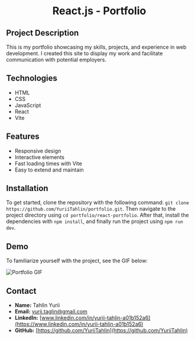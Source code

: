 <h1 align="center">React.js - Portfolio</h1>

## Project Description

This is my portfolio showcasing my skills, projects, and experience in web development. I created this site to display my work and facilitate communication with potential employers.

## Technologies

- HTML
- CSS
- JavaScript
- React
- Vite

## Features

- Responsive design
- Interactive elements
- Fast loading times with Vite
- Easy to extend and maintain

## Installation

To get started, clone the repository with the following command: `git clone https://github.com/YuriiTahlin/portfolio.git`. Then navigate to the project directory using `cd portfolio/react-portfolio`. After that, install the dependencies with `npm install`, and finally run the project using `npm run dev`.

## Demo

To familiarize yourself with the project, see the GIF below:

![Portfolio GIF](./src/assets/portfolio.gif)

## Contact

- **Name:** Tahlin Yurii
- **Email:** [yurii.taglin@gmail.com](mailto:yurii.taglin@gmail.com)
- **LinkedIn:** [www.linkedin.com/in/yurii-tahlin-a01b152a6](https://www.linkedin.com/in/yurii-tahlin-a01b152a6)
- **GitHub:** [https://github.com/YuriiTahlin](https://github.com/YuriiTahlin)

